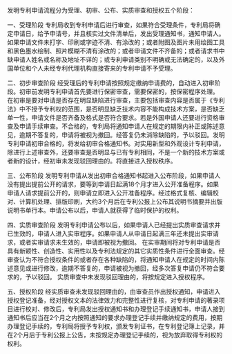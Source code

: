 发明专利申请流程分为受理、初审、公布、实质审查和授权五个阶段：

一、受理阶段
专利局收到专利申请后进行审查，如果符合受理条件，专利局将确定申请日，给予申请号，并且核实过文件清单后，发出受理通知书，通知申请人。如果申请文件未打字、印刷或字迹不清、有涂改的；或者附图及图片未用绘图工具和黑色墨水绘制、照片模糊不清有涂改的；或者申请文件不齐备的；或者请求书中缺申请人姓名或名称及地址不详的；或专利申请类别不明确或无法确定的，以及外国单位和个人未经专利代理机构直接寄来的专利申请不予受理。

二、初步审查阶段
经受理后的专利申请按照规定缴纳申请费的，自动进入初审阶段。初审前发明专利申请首先要进行保密审查，需要保密的，按保密程序处理。
在初审是要对申请是否存在明显缺陷进行审查，主要包括审查内容是否属于《专利法》中不授予专利权的范围，是否明显缺乏技术内容不能构成技术方案，是否缺乏单一性，申请文件是否齐备及格式是否符合要求。若是外国申请人还要进行资格审查及申请手续审查。不合格的，专利局将通知申请人在规定的期限内补正或陈述意见，逾期不答复的，申请将被视为撤回。经答复仍未消除缺陷的，予以驳回。发明专利申请初审合格的，将发给初审合格通知书。对实用新型和外观设计专利申请，除进行上述审查外，还要审查是否明显与已有专利相同，不是一个新的技术方案或者新的设计，经初审未发现驳回理由的。将直接进入授权秩序。

三、公布阶段
发明专利申请从发出初审合格通知书起进入公布阶段，如果申请人没有提出提前公开的请求，要等到申请日起满18个月才进入公开准备程序。如果申请人请求提前公开的，则申请立即进入公开准备程序。经过格式复核、编辑校对、计算机处理、排版印刷，大约3个月后在专利公报上公布其说明书摘要并出版说明书单行本。申请公布以后，申请人就获得了临时保护的权利。

四、实质审查阶段
发明专利申请公布以后，如果申请人已经提出实质审查请求并已生效的，申请人进入实审程序。如果申请人从申请日起满三年还未提出实审请求，或者实审请求未生效的，申请即被视为撤回。
在实审期间将对专利申请是否具有新颖性、创造性、实用性以及专利法规定的其它实质性条件进行全面审查。经审查认为不符合授权条件的或者存在各种缺陷的，将通知申请人在规定的时间内陈述意见或进行修改，逾期不答复的，申请被视为撤回，经多次答复申请仍不符合要求的，予以驳回。
实质审查中未发现驳回理由的，将按规定进入授权程序。

五、授权阶段
经实质审查未发现驳回理由的，由审查员作出授权通知，申请进入授权登记准备，经对授权文本的法律效力和完整性进行复核，对专利申请的著录项目进行校对、修改后，专利局发出授权通知书和办理登记手续通知书，申请人接到通知书后应当在2个月之内按照通知的要求办理登记手续并缴纳规定的费用，按期办理登记手续的，专利局将授予专利权，颁发专利证书，在专利登记簿上记录，并在2个月后于专利公报上公告，未按规定办理登记手续的，视为放弃取得专利权的权利。